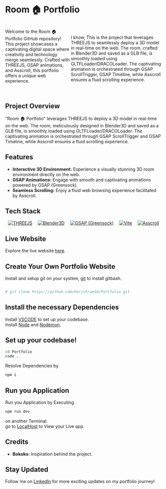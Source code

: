 # Room 🏠 Portfolio

<div style="display: flex; align-items: center;">
    
<p>Welcome to the Room 🏠 Portfolio GitHub repository! This project showcases a captivating digital space where creativity and technology merge seamlessly. Crafted with THREEJS, GSAP animations, and Asscroll, this portfolio offers a unique web experience.</p>
  <br>
  I know, This is the project that leverages THREEJS to seamlessly deploy a 3D model in real-time on the web. The room, crafted in Blender3D and saved as a GLB file, is smoothly loaded using GLTFLoader/DRACOLoader. The captivating animation is orchestrated through GSAP ScrollTrigger, GSAP Timeline, while Asscroll ensures a fluid scrolling experience.
</div>

<br>

## Project Overview

"Room 🏠 Portfolio" leverages THREEJS to deploy a 3D model in real-time on the web. The room, meticulously designed in Blender3D and saved as a GLB file, is smoothly loaded using GLTFLoader/DRACOLoader. The captivating animation is orchestrated through GSAP ScrollTrigger and GSAP Timeline, while Asscroll ensures a fluid scrolling experience.

## Features

- **Interactive 3D Environment:** Experience a visually stunning 3D room environment directly on the web.
- **GSAP Animations:** Engage with smooth and captivating animations powered by GSAP (Greensock).
- **Seamless Scrolling:** Enjoy a fluid web browsing experience facilitated by Asscroll.

## Tech Stack

<div style="display:flex; justify-content:space-around;">
    <a href="https://threejs.org/"><img src="https://img.shields.io/badge/THREEJS-black?style=for-the-badge&logo=three.js&logoColor=white" alt="THREEJS" /></a>
    <a href="https://www.blender.org/"><img src="https://img.shields.io/badge/Blender3D-FF6600?style=for-the-badge&logo=blender&logoColor=white" alt="Blender3D" /></a>
    <a href="https://greensock.com/gsap/"><img src="https://img.shields.io/badge/GSAP-88CE02?style=for-the-badge&logo=greensock&logoColor=white" alt="GSAP (Greensock)" /></a>
    <a href="https://vitejs.dev/"><img src="https://img.shields.io/badge/Vite-646CFF?style=for-the-badge&logo=vite&logoColor=white" alt="Vite" /></a>
    <a href="https://www.npmjs.com/package/@ashthornton/asscroll"><img src="https://img.shields.io/badge/Asscroll-8D99AE?style=for-the-badge&logoColor=white" alt="Asscroll" /></a>
</div>

## Live Website

Explore the live website [here](https://portfolio-room-harish.vercel.app/).

## Create Your Own Portfolio Website

Install and setup git on your system, [git](https://git-scm.com/download/win) to install gitbash.

```bash

# git clone https://github.com/Harishram18/Portfolio.git

```

## Install the necessary Dependencies

Install [VSCODE](https://code.visualstudio.com/) to set up your codebase.
</br>
Install [Node](https://nodejs.org/en) and [Nodemon](https://www.npmjs.com/package/nodemon).

## Set up your codebase!

```bash
cd Portfolio
code .
```

Resolve Dependencies by

```bash
npm i
```

## Run you Application

Run you Application by Executing.
</br>

```bash
npm run dev
```

on another Terminal.
</br>
go to [LocalHost](http://localhost:5173/) to View your Live app.

## Credits

- **Bokoko:** Inspiration behind the project.

## Stay Updated

Follow me on [LinkedIn](https://www.linkedin.com/in/harish-ram-688128232/) for more exciting updates on my portfolio journey!
